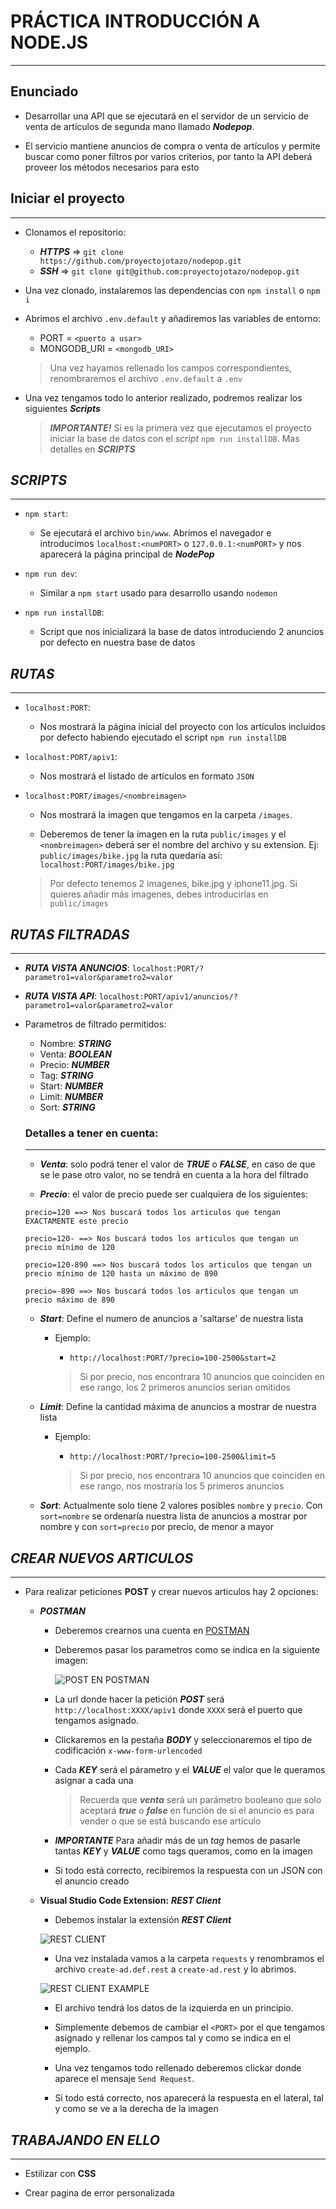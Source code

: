 # PRÁCTICA INTRODUCCIÓN A NODE.JS
---

## Enunciado

- Desarrollar una API que se ejecutará en el servidor de un servicio de venta de artículos de segunda mano llamado ***Nodepop***.

- El servicio mantiene anuncios de compra o venta de artículos y permite buscar como poner filtros por varios criterios, por tanto la API deberá proveer los métodos necesarios para esto

## Iniciar el proyecto
---

- Clonamos el repositorio:

  - ***HTTPS*** => `git clone https://github.com/proyectojotazo/nodepop.git`
  - ***SSH*** => `git clone git@github.com:proyectojotazo/nodepop.git`

- Una vez clonado, instalaremos las dependencias con `npm install` o `npm i`

- Abrimos el archivo `.env.default` y añadiremos las variables de entorno:

  - PORT = `<puerto a usar>`
  - MONGODB_URI = `<mongodb_URI>`

  > Una vez hayamos rellenado los campos correspondientes, renombraremos el archivo `.env.default` a `.env`

- Una vez tengamos todo lo anterior realizado, podremos realizar los siguientes ***Scripts***

  > ***IMPORTANTE!*** Si es la primera vez que ejecutamos el proyecto iniciar la base de datos con el *script* `npm run installDB`. Mas detalles en ***SCRIPTS***

## ***SCRIPTS***
---

  - `npm start`: 

    - Se ejecutará el archivo `bin/www`. Abrimos el navegador e introducimos `localhost:<numPORT>` o `127.0.0.1:<numPORT>` y nos aparecerá la página principal de ***NodePop***
  
  - `npm run dev`:

    - Similar a `npm start` usado para desarrollo usando `nodemon`

  - `npm run installDB`:

    - Script que nos inicializará la base de datos introduciendo 2 anuncios por defecto en nuestra base de datos

## ***RUTAS***
---

- `localhost:PORT`:

  - Nos mostrará la página inicial del proyecto con los artículos incluidos por defecto habiendo ejecutado el script `npm run installDB`

- `localhost:PORT/apiv1`:

  - Nos mostrará el listado de artículos en formato `JSON`

- `localhost:PORT/images/<nombreimagen>`

  - Nos mostrará la imagen que tengamos en la carpeta `/images`.

  - Deberemos de tener la imagen en la ruta `public/images` y el `<nombreimagen>` deberá ser el nombre del archivo y su extension. Ej: `public/images/bike.jpg` la ruta quedaría así: `localhost:PORT/images/bike.jpg`

  > Por defecto tenemos 2 imagenes, bike.jpg y iphone11.jpg. Si quieres añadir más imagenes, debes introducirlas en `public/images`

## ***RUTAS FILTRADAS***
---

- ***RUTA VISTA ANUNCIOS***: `localhost:PORT/?parametro1=valor&parametro2=valor`

- ***RUTA VISTA API***: `localhost:PORT/apiv1/anuncios/?parametro1=valor&parametro2=valor`

- Parametros de filtrado permitidos:

  - Nombre: ***STRING*** 
  - Venta: ***BOOLEAN***
  - Precio: ***NUMBER***
  - Tag: ***STRING***
  - Start: ***NUMBER***
  - Limit: ***NUMBER***
  - Sort: ***STRING***

  ### Detalles a tener en cuenta:
  ---

    - ***Venta***: solo podrá tener el valor de ***TRUE*** o ***FALSE***, en caso de que se le pase otro valor, no se tendrá en cuenta a la hora del filtrado

    - ***Precio***: el valor de precio puede ser cualquiera de los siguientes:

    ```
    precio=120 ==> Nos buscará todos los articulos que tengan EXACTAMENTE este precio

    precio=120- ==> Nos buscará todos los articulos que tengan un precio mínimo de 120

    precio=120-890 ==> Nos buscará todos los articulos que tengan un precio mínimo de 120 hasta un máximo de 890

    precio=-890 ==> Nos buscará todos los articulos que tengan un precio máximo de 890
    ```

    - ***Start***: Define el numero de anuncios a 'saltarse' de nuestra lista

      - Ejemplo: 

        - `http://localhost:PORT/?precio=100-2500&start=2`

        > Si por precio, nos encontrara 10 anuncios que coinciden en ese rango, los 2 primeros anuncios serian omitidos

    - ***Limit***: Define la cantidad máxima de anuncios a mostrar de nuestra lista

      - Ejemplo: 

        - `http://localhost:PORT/?precio=100-2500&limit=5`

        > Si por precio, nos encontrara 10 anuncios que coinciden en ese rango, nos mostraría los 5 primeros anuncios

    - ***Sort***: Actualmente solo tiene 2 valores posibles `nombre` y `precio`.
    Con `sort=nombre` se ordenaría nuestra lista de anuncios a mostrar por nombre y con `sort=precio` por precio, de menor a mayor

  
  
## ***CREAR NUEVOS ARTICULOS***
---

- Para realizar peticiones **POST** y crear nuevos articulos hay 2 opciones:

  - ***POSTMAN***

    - Deberemos crearnos una cuenta en [POSTMAN](https://www.postman.com)
    - Deberemos pasar los parametros como se indica en la siguiente imagen:

      ![POST EN POSTMAN](public/readme-imgs/post-format-postman.png)

    - La url donde hacer la petición ***POST*** será `http://localhost:XXXX/apiv1` donde `XXXX` será el puerto que tengamos asignado.

    - Clickaremos en la pestaña ***BODY*** y seleccionaremos el tipo de codificación `x-www-form-urlencoded`

    - Cada ***KEY*** será el párametro y el ***VALUE*** el valor que le queramos asignar a cada una

      > Recuerda que ***venta*** será un parámetro booleano que solo aceptará ***true*** o ***false*** en función de si el anuncio es para vender o que se está buscando ese artículo

    - ***IMPORTANTE*** Para añadir más de un *tag* hemos de pasarle tantas ***KEY*** y ***VALUE*** como tags queramos, como en la imagen

    - Si todo está correcto, recibiremos la respuesta con un JSON con el anuncio creado

  - **Visual Studio Code Extension:** ***REST Client***

    - Debemos instalar la extensión ***REST Client***
    
    ![REST CLIENT](public/readme-imgs/post-rest-client.png)

    - Una vez instalada vamos a la carpeta `requests` y renombramos el archivo `create-ad.def.rest` a `create-ad.rest` y lo abrimos.     

    ![REST CLIENT EXAMPLE](public/readme-imgs/rest-client-example.png)

    - El archivo tendrá los datos de la izquierda en un principio.

    - Simplemente debemos de cambiar el `<PORT>` por el que tengamos asignado y rellenar los campos tal y como se indica en el ejemplo.

    - Una vez tengamos todo rellenado deberemos clickar donde aparece el mensaje `Send Request`.

    - Si todo está correcto, nos aparecerá la respuesta en el lateral, tal y como se ve a la derecha de la imagen
    

## ***TRABAJANDO EN ELLO***
---

- Estilizar con **CSS**  

- Crear pagina de error personalizada

